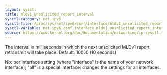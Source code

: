 ```yaml
---
layout: sysctl
title: mldv1_unsolicited_report_interval
sysctl-category: net.ipv6
sysctl-file: /proc/sys/net/ipv6/conf/interface/mldv1_unsolicited_report_interval
sysctl-variable: net.ipv6.conf.interface.mldv1_unsolicited_report_interval
source: https://www.kernel.org/doc/Documentation/networking/ip-sysctl.txt
---
```

The interval in milliseconds in which the next unsolicited
MLDv1 report retransmit will take place.
Default: 10000 (10 seconds)


Nb: per interface setting (where "interface" is the name of your network interface); "all" is a special interface: changes the settings for all interfaces.

